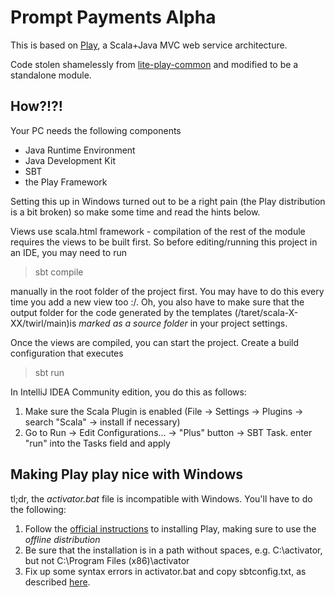 # Prompt Payments Alpha
 
This is based on [Play](http://www.playframework.com), a Scala+Java MVC web service architecture.

Code stolen shamelessly from [lite-play-common](https://github.com/BISDigital/lite-play-common) and modified to be a standalone module.

## How?!?!

Your PC needs the following components

- Java Runtime Environment
- Java Development Kit
- SBT
- the Play Framework 

Setting this up in Windows turned out to be a right pain (the Play distribution is a bit broken) so make some time and read the hints below.

Views use scala.html framework - compilation of the rest of the module requires the views to be built first. So before editing/running this project in an IDE, you may need to run

> sbt compile

manually in the root folder of the project first. You may have to do this every time you add a new view too :/. Oh, you also have to make sure that the output folder for the code generated by the templates (/taret/scala-X-XX/twirl/main)is *marked as a source folder* in your project settings. 

Once the views are compiled, you can start the project. Create a build configuration that executes

> sbt run

In IntelliJ IDEA Community edition, you do this as follows:
1. Make sure the Scala Plugin is enabled (File -> Settings -> Plugins -> search "Scala" -> install if necessary)
2. Go to Run -> Edit Configurations... -> "Plus" button -> SBT Task. enter "run" into the Tasks field and apply 

## Making Play play nice with Windows

tl;dr, the *activator.bat* file is incompatible with Windows. You'll have to do the following:

1. Follow the [official instructions](https://playframework.com/documentation/2.5.x/Installing) to installing Play, making sure to use the *offline distribution*
2. Be sure that the installation is in a path without spaces, e.g. C:\activator, but not C:\Program Files (x86)\activator
3. Fix up some syntax errors in activator.bat and copy sbtconfig.txt, as described [here](http://stackoverflow.com/a/37153773).



